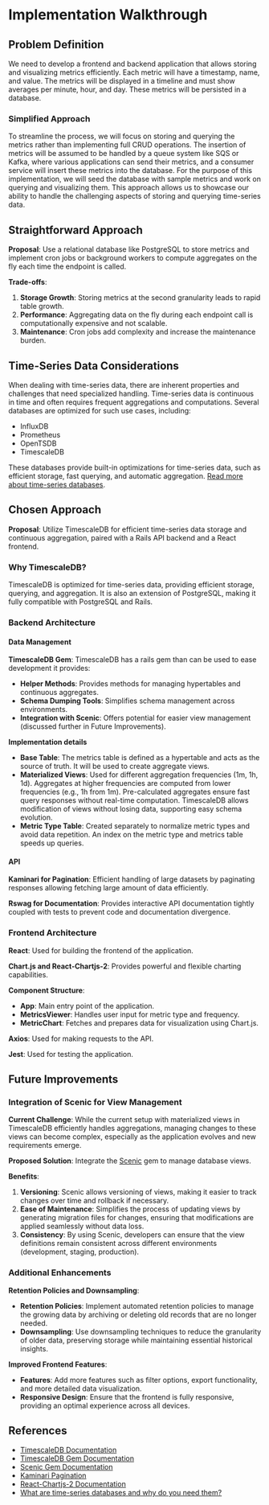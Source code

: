 
# Implementation Walkthrough

## Problem Definition

We need to develop a frontend and backend application that allows storing and visualizing metrics efficiently. Each metric will have a timestamp, name, and value. The metrics will be displayed in a timeline and must show averages per minute, hour, and day. These metrics will be persisted in a database.

### Simplified Approach

To streamline the process, we will focus on storing and querying the metrics rather than implementing full CRUD operations. The insertion of metrics will be assumed to be handled by a queue system like SQS or Kafka, where various applications can send their metrics, and a consumer service will insert these metrics into the database. For the purpose of this implementation, we will seed the database with sample metrics and work on querying and visualizing them. This approach allows us to showcase our ability to handle the challenging aspects of storing and querying time-series data.

## Straightforward Approach

**Proposal**: Use a relational database like PostgreSQL to store metrics and implement cron jobs or background workers to compute aggregates on the fly each time the endpoint is called.

**Trade-offs**:
1. **Storage Growth**: Storing metrics at the second granularity leads to rapid table growth.
2. **Performance**: Aggregating data on the fly during each endpoint call is computationally expensive and not scalable.
3. **Maintenance**: Cron jobs add complexity and increase the maintenance burden.

## Time-Series Data Considerations

When dealing with time-series data, there are inherent properties and challenges that need specialized handling. Time-series data is continuous in time and often requires frequent aggregations and computations. Several databases are optimized for such use cases, including:

- InfluxDB
- Prometheus
- OpenTSDB
- TimescaleDB

These databases provide built-in optimizations for time-series data, such as efficient storage, fast querying, and automatic aggregation. [Read more about time-series databases](https://thenewstack.io/what-are-time-series-databases-and-why-do-you-need-them/).

## Chosen Approach

**Proposal**: Utilize TimescaleDB for efficient time-series data storage and continuous aggregation, paired with a Rails API backend and a React frontend.

### Why TimescaleDB?

TimescaleDB is optimized for time-series data, providing efficient storage, querying, and aggregation. It is also an extension of PostgreSQL, making it fully compatible with PostgreSQL and Rails.

### Backend Architecture

#### Data Management

**TimescaleDB Gem**:
TimescaleDB has a rails gem than can be used to ease development it provides:
  - **Helper Methods**: Provides methods for managing hypertables and continuous aggregates.
  - **Schema Dumping Tools**: Simplifies schema management across environments.
  - **Integration with Scenic**: Offers potential for easier view management (discussed further in Future Improvements).

**Implementation details**
- **Base Table**: The metrics table is defined as a hypertable and acts as the source of truth. It will be used to create aggregate views.
- **Materialized Views**: Used for different aggregation frequencies (1m, 1h, 1d). Aggregates at higher frequencies are computed from lower frequencies (e.g., 1h from 1m). Pre-calculated aggregates ensure fast query responses without real-time computation. TimescaleDB allows modification of views without losing data, supporting easy schema evolution.
- **Metric Type Table**: Created separately to normalize metric types and avoid data repetition. An index on the metric type and metrics table speeds up queries.

#### API

**Kaminari for Pagination**:
Efficient handling of large datasets by paginating responses allowing fetching large amount of data efficiently.

**Rswag for Documentation**:
Provides interactive API documentation tightly coupled with tests to prevent code and documentation divergence.

### Frontend Architecture

**React**: Used for building the frontend of the application.

**Chart.js and React-Chartjs-2**:
Provides powerful and flexible charting capabilities.

**Component Structure**:
- **App**: Main entry point of the application.
- **MetricsViewer**: Handles user input for metric type and frequency.
- **MetricChart**: Fetches and prepares data for visualization using Chart.js.

**Axios**: Used for making requests to the API.

**Jest**: Used for testing the application.

## Future Improvements

### Integration of Scenic for View Management

**Current Challenge**:
While the current setup with materialized views in TimescaleDB efficiently handles aggregations, managing changes to these views can become complex, especially as the application evolves and new requirements emerge.

**Proposed Solution**: 
Integrate the [Scenic](https://github.com/scenic-views/scenic) gem to manage database views.

**Benefits**:
1. **Versioning**: Scenic allows versioning of views, making it easier to track changes over time and rollback if necessary.
2. **Ease of Maintenance**: Simplifies the process of updating views by generating migration files for changes, ensuring that modifications are applied seamlessly without data loss.
3. **Consistency**: By using Scenic, developers can ensure that the view definitions remain consistent across different environments (development, staging, production).

### Additional Enhancements

**Retention Policies and Downsampling**:
- **Retention Policies**: Implement automated retention policies to manage the growing data by archiving or deleting old records that are no longer needed.
- **Downsampling**: Use downsampling techniques to reduce the granularity of older data, preserving storage while maintaining essential historical insights.

**Improved Frontend Features**:
- **Features**: Add more features such as filter options, export functionality, and more detailed data visualization.
- **Responsive Design**: Ensure that the frontend is fully responsive, providing an optimal experience across all devices.

## References

- [TimescaleDB Documentation](https://docs.timescale.com/)
- [TimescaleDB Gem Documentation](https://github.com/jonatas/timescaledb)
- [Scenic Gem Documentation](https://github.com/scenic-views/scenic)
- [Kaminari Pagination](https://github.com/kaminari/kaminari)
- [React-Chartjs-2 Documentation](https://github.com/reactchartjs/react-chartjs-2)
- [What are time-series databases and why do you need them?](https://thenewstack.io/what-are-time-series-databases-and-why-do-you-need-them/)
